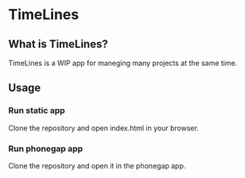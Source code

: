 # TimeLines

## What is TimeLines?

TimeLines is a WIP app for maneging many projects at the same time.

## Usage

### Run static app

Clone the repository and open index.html in your browser.

### Run phonegap app

Clone the repository and open it in the phonegap app.
